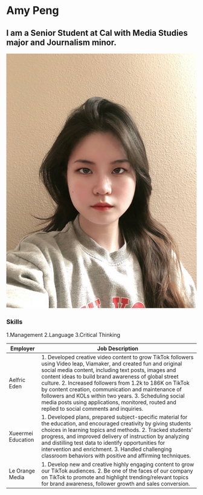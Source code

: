 # Amy Peng
</h1>

##  I am a Senior Student at Cal with Media Studies major and Journalism minor.
</h2>

<img alt="My Profile Picture" src="https://raw.githubusercontent.com/AmyP37/J124/main/Image/IMG_4637.JPG" />

###   Skills
  1.Management 
  2.Language 
  3.Critical Thinking
</h3>

| Employer            | Job Description |
| -------------       | ------------- |
| Aelfric Eden        | 1. Developed creative video content to grow TikTok followers using Video leap, Viamaker, and created fun and original social media content, including text posts, images and content ideas to build brand awareness of global street culture. 2. Increased followers from 1.2k to 186K on TikTok by content creation, communication and maintenance of followers and KOLs within two years. 3. Scheduling social media posts using applications, monitored, routed and replied to social comments and inquiries.|
| Xueermei Education  | 1. Developed plans, prepared subject-specific material for the education, and encouraged creativity by giving students choices in learning topics and methods. 2. Tracked students’ progress, and improved delivery of instruction by analyzing and distilling test data to identify opportunities for intervention and enrichment. 3. Handled challenging classroom behaviors with positive and affirming techniques.  |
| Le Orange Media  | 1. Develop new and creative highly engaging content to grow our TikTok audiences. 2. Be one of the faces of our company on TikTok to promote and highlight trending/relevant topics for brand awareness, follower growth and sales conversion.  |
